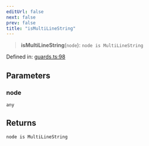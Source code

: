 ```yaml
---
editUrl: false
next: false
prev: false
title: "isMultiLineString"
---
```


> **isMultiLineString**(`node`): `node is MultiLineString`

Defined in: [guards.ts:98](https://github.com/rcs-agents/rcs-lang/blob/96f7bb5710555321ae9695be4004d52239e42e7e/packages/ast/src/guards.ts#L98)

## Parameters

### node

`any`

## Returns

`node is MultiLineString`
